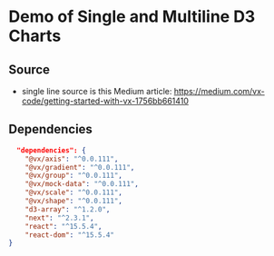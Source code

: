 # Demo of Single and Multiline D3 Charts

## Source
- single line source is this Medium article: https://medium.com/vx-code/getting-started-with-vx-1756bb661410


## Dependencies

```json
  "dependencies": {
    "@vx/axis": "^0.0.111",
    "@vx/gradient": "^0.0.111",
    "@vx/group": "^0.0.111",
    "@vx/mock-data": "^0.0.111",
    "@vx/scale": "^0.0.111",
    "@vx/shape": "^0.0.111",
    "d3-array": "^1.2.0",
    "next": "^2.3.1",
    "react": "^15.5.4",
    "react-dom": "^15.5.4"
}
```